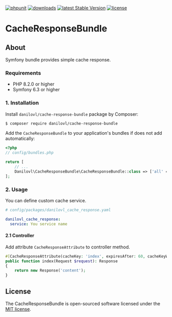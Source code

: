 [![phpunit](https://github.com/danilovl/cache-response-bundle/actions/workflows/phpunit.yml/badge.svg)](https://github.com/danilovl/cache-response-bundle/actions/workflows/phpunit.yml)
[![downloads](https://img.shields.io/packagist/dt/danilovl/cache-response-bundle)](https://packagist.org/packages/danilovl/cache-response-bundle)
[![latest Stable Version](https://img.shields.io/packagist/v/danilovl/cache-response-bundle)](https://packagist.org/packages/danilovl/cache-response-bundle)
[![license](https://img.shields.io/packagist/l/danilovl/cache-response-bundle)](https://packagist.org/packages/danilovl/cache-response-bundle)

# CacheResponseBundle #

## About ##

Symfony bundle provides simple cache response.

### Requirements

* PHP 8.2.0 or higher
* Symfony 6.3 or higher

### 1. Installation

Install `danilovl/cache-response-bundle` package by Composer:

``` bash
$ composer require danilovl/cache-response-bundle
```

Add the `CacheResponseBundle` to your application's bundles if does not add automatically:

``` php
<?php
// config/bundles.php

return [
    // ...
    Danilovl\CacheResponseBundle\CacheResponseBundle::class => ['all' => true]
];
```

### 2. Usage

You can define custom cache service.

```yaml
# config/packages/danilovl_cache_response.yaml

danilovl_cache_response:
  service: You service name
```

#### 2.1 Controller

Add attribute `CacheResponseAttribute` to controller method.

```php
#[CacheResponseAttribute(cacheKey: 'index', expiresAfter: 60, cacheKeyWithQuery: true, cacheKeyWithRequest: true)]
public function index(Request $request): Response
{
    return new Response('content');
}
```

## License

The CacheResponseBundle is open-sourced software licensed under the [MIT license](https://opensource.org/licenses/MIT).
